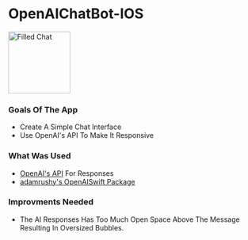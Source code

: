 # OpenAIChatBot-IOS

 <img src="https://user-images.githubusercontent.com/125146109/220946222-6643cdb4-34e8-4f6a-82a9-a27c8809ab1f.png" alt="Filled Chat" width="125">

<h3>Goals Of The App</h3>
<ul>
<li>Create A Simple Chat Interface</li>
<li>Use OpenAI's API To Make It Responsive</li>
</ul>

 
  
<h3>What Was Used</h3>
<ul>
<li><a href="https://openai.com/api/">OpenAI's API</a> For Responses</li>
<li><a href="https://github.com/adamrushy/OpenAISwift">adamrushy's OpenAISwift Package</a></li>
</ul>

<h3>Improvments Needed</h3>
<ul>
<li>The AI Responses Has Too Much Open Space Above The Message Resulting In Oversized Bubbles.</li>
</ul>

